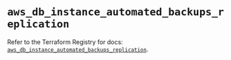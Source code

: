 # `aws_db_instance_automated_backups_replication`

Refer to the Terraform Registry for docs: [`aws_db_instance_automated_backups_replication`](https://registry.terraform.io/providers/hashicorp/aws/6.5.0/docs/resources/db_instance_automated_backups_replication).
